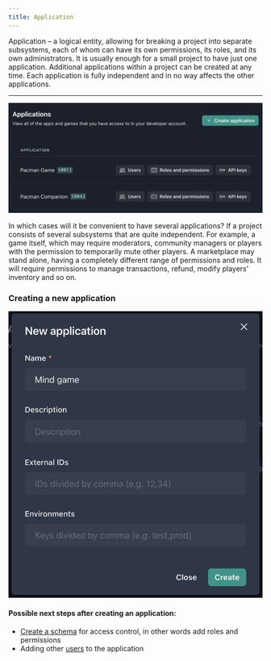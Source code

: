 ```yaml
---
title: Application
---
```


Application – a logical entity, allowing for breaking a project into separate subsystems, each of whom can have its own permissions, its roles, and its own administrators. It is usually enough for a small project to have just one application. Additional applications within a project can be created at any time. Each application is fully independent and in no way affects the other applications.

---

![Application list](./assets/app-list.png)

In which cases will it be convenient to have several applications? If a project consists of several subsystems that are quite independent. For example, a game itself, which may require moderators, community managers or players with the permission to temporarily mute other players. A marketplace may stand alone, having a completely different range of permissions and roles. It will require permissions to manage transactions, refund, modify players’ inventory and so on.

### Creating a new application

![Creating a new application](./assets/app-new.png)

#### Possible next steps after creating an application:

- [Create a schema](application-schema.md) for access control, in other words add roles and permissions
- Adding other [users](application-users.md) to the application
